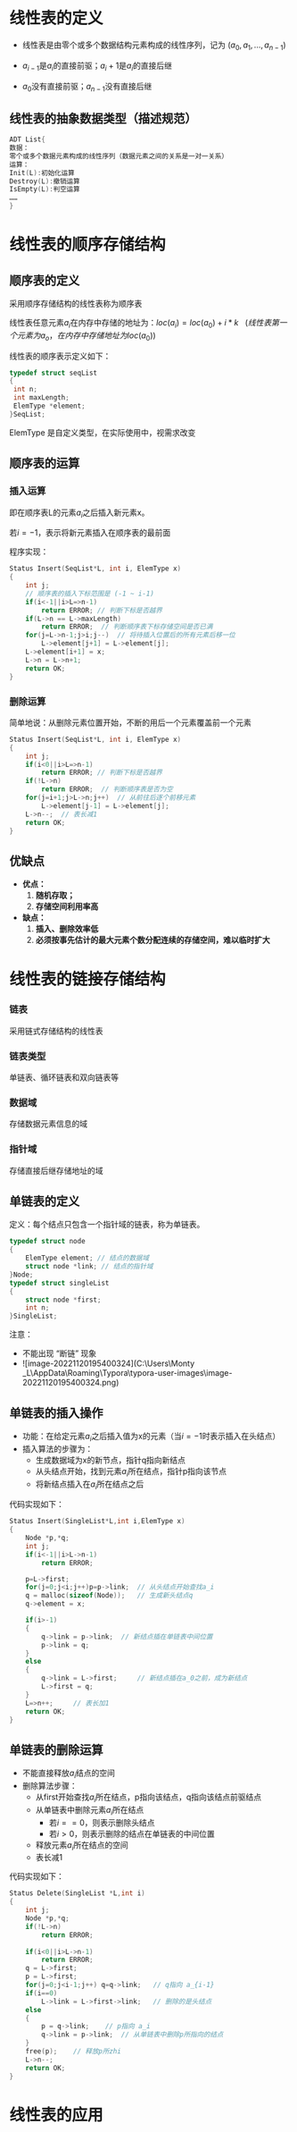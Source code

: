 # 线性表的定义

* 线性表是由零个或多个数据结构元素构成的线性序列，记为 $(a_0,a_1,...,a_{n-1})$

* $a_{i-1}$是$a_i$的直接前驱；$a_i+1$是$a_i$的直接后继
* $a_0$没有直接前驱；$a_{n-1}$没有直接后继

## 线性表的抽象数据类型（描述规范）

```c
ADT List{
数据：
零个或多个数据元素构成的线性序列（数据元素之间的关系是一对一关系）
运算：
Init(L):初始化运算
Destroy(L):撤销运算
IsEmpty(L):判空运算
……
}
```

# 线性表的顺序存储结构

## 顺序表的定义

采用顺序存储结构的线性表称为顺序表

线性表任意元素$a_i$在内存中存储的地址为：$loc(a_i)=loc(a_0)+i*k~~~(线性表第一个元素为a_o，在内存中存储地址为loc(a_0))$

线性表的顺序表示定义如下：

```c
typedef struct seqList
{
 int n;
 int maxLength;
 ElemType *element;
}SeqList;
```

ElemType 是自定义类型，在实际使用中，视需求改变

## 顺序表的运算

### 插入运算

即在顺序表L的元素$a_i$之后插入新元素x。

若$i=-1$，表示将新元素插入在顺序表的最前面

程序实现：

```c
Status Insert(SeqList*L, int i, ElemType x)
{
    int j;
    // 顺序表的插入下标范围是 (-1 ~ i-1)
    if(i<-1||i>L=>n-1)
        return ERROR; // 判断下标是否越界
    if(L->n == L->maxLength)
        return ERROR;  // 判断顺序表下标存储空间是否已满
    for(j=L->n-1;j>i;j--)  // 将待插入位置后的所有元素后移一位
        L->element[j+1] = L->element[j];
    L->element[i+1] = x;
    L->n = L->n+1;
    return OK;
}
```

### 删除运算

简单地说：从删除元素位置开始，不断的用后一个元素覆盖前一个元素

```c
Status Insert(SeqList*L, int i, ElemType x)
{
    int j;
    if(i<0||i>L=>n-1)
        return ERROR; // 判断下标是否越界
    if(!L->n)
        return ERROR;  // 判断顺序表是否为空
    for(j=i+1;j>L->n;j++)  // 从前往后逐个前移元素
        L->element[j-1] = L->element[j];
    L->n--;  // 表长减1
    return OK;
}
```

## 优缺点

* **优点：**
  1. **随机存取；**
  2. **存储空间利用率高**
* **缺点：**
  1. **插入、删除效率低**
  2. **必须按事先估计的最大元素个数分配连续的存储空间，难以临时扩大**

# 线性表的链接存储结构

### 链表

采用链式存储结构的线性表

### 链表类型

单链表、循环链表和双向链表等

### 数据域

存储数据元素信息的域

### 指针域

存储直接后继存储地址的域

## 单链表的定义

定义：每个结点只包含一个指针域的链表，称为单链表。

```C
typedef struct node
{
    ElemType element; // 结点的数据域
    struct node *link; // 结点的指针域
}Node;
typedef struct singleList
{
    struct node *first;
    int n;
}SingleList;
```

注意：

* 不能出现 “断链” 现象
* ![image-20221120195400324](C:\Users\Monty _L\AppData\Roaming\Typora\typora-user-images\image-20221120195400324.png)

## 单链表的插入操作

* 功能：在给定元素$a_i$之后插入值为x的元素（当$i=-1$时表示插入在头结点）
* 插入算法的步骤为：
  * 生成数据域为x的新节点，指针q指向新结点
  * 从头结点开始，找到元素$a_i$所在结点，指针p指向该节点
  * 将新结点插入在$a_i$所在结点之后

代码实现如下：

```C
Status Insert(SingleList*L,int i,ElemType x)
{
    Node *p,*q;
    int j;
    if(i<-1||i>L->n-1)
    	return ERROR;

    p=L->first;
    for(j=0;j<i;j++)p=p->link;  // 从头结点开始查找a_i
    q = malloc(sizeof(Node));   // 生成新头结点q
    q->element = x;

    if(i>-1)
    {
        q->link = p->link;  // 新结点插在单链表中间位置
        p->link = q;
    }
    else
    {
        q->link = L->first;     // 新结点插在a_0之前，成为新结点
        L->first = q;
    }
    L=>n++;     // 表长加1
    return OK;
}
```
## 单链表的删除运算

* 不能直接释放$a_i$结点的空间
* 删除算法步骤：
  * 从first开始查找$a_i$所在结点，p指向该结点，q指向该结点前驱结点
  * 从单链表中删除元素$a_i$所在结点
    * 若$i==0$，则表示删除头结点
    * 若$i>0$，则表示删除的结点在单链表的中间位置
  * 释放元素$a_i$所在结点的空间
  * 表长减1

代码实现如下：

```C
Status Delete(SingleList *L,int i)
{
    int j;
    Node *p,*q;
    if(!L->n)
        return ERROR;
    
    if(i<0||i>L->n-1)
        return ERROR;
    q = L->first;
    p = L->first;
    for(j=0;j<i-1;j++) q=q->link;	// q指向 a_{i-1}
    if(i==0)
        L->link = L->first->link;	// 删除的是头结点
    else
    {
        p = q->link;	// p指向 a_i 
        q->link = p->link;	// 从单链表中删除p所指向的结点
    }
    free(p);	// 释放p所zhi
    L->n--;
    return OK;
}
```



# 线性表的应用
